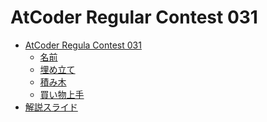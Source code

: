 AtCoder Regular Contest 031
===========================

- [AtCoder Regula Contest 031](http://arc031.contest.atcoder.jp/)
    - [名前](http://arc031.contest.atcoder.jp/tasks/arc031_1)
    - [埋め立て](http://arc031.contest.atcoder.jp/tasks/arc031_2)
    - [積み木](http://arc031.contest.atcoder.jp/tasks/arc031_3)
    - [買い物上手](http://arc031.contest.atcoder.jp/tasks/arc031_4)
- [解説スライド](http://www.slideshare.net/chokudai/arc031)
